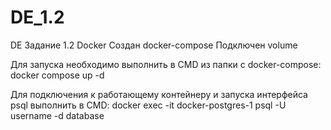 # DE_1.2
DE Задание 1.2 Docker
Создан docker-compose
Подключен volume

Для запуска необходимо выполнить в CMD из папки с docker-compose:
docker compose up -d

Для подключения к работающему контейнеру и запуска интерфейса psql выполнить в CMD: 
docker exec -it docker-postgres-1 psql -U username -d database


